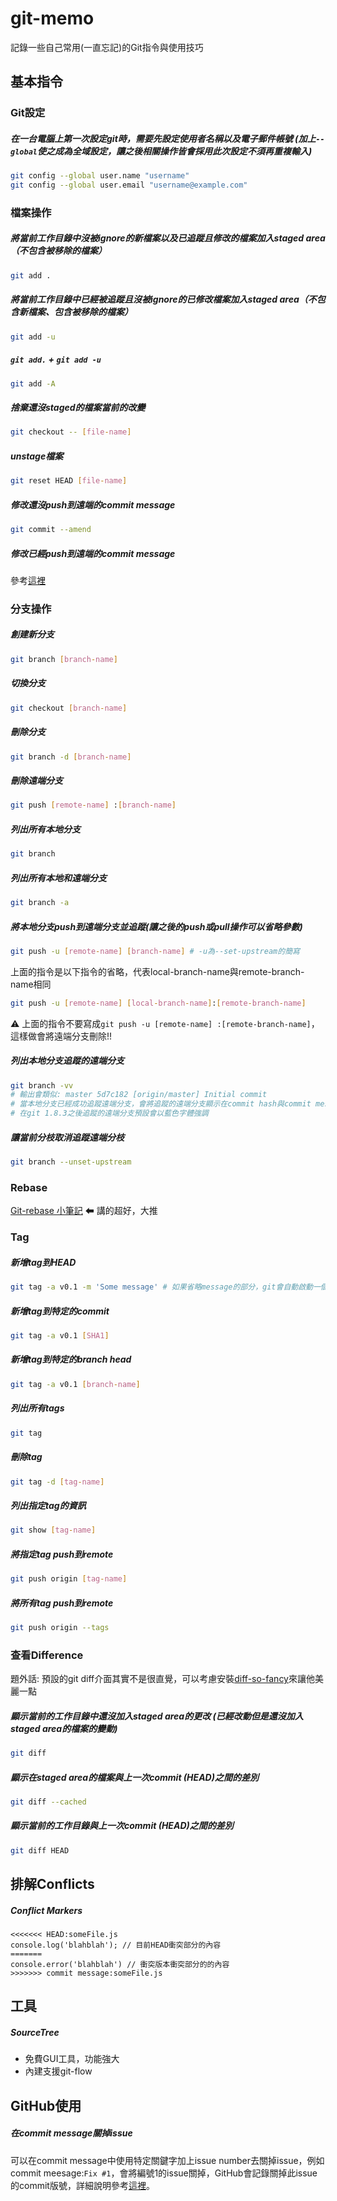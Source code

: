 # git-memo
記錄一些自己常用(一直忘記)的Git指令與使用技巧

## 基本指令

### Git設定

##### 在一台電腦上第一次設定git時，需要先設定使用者名稱以及電子郵件帳號 (加上`--global`使之成為全域設定，讓之後相關操作皆會採用此次設定不須再重複輸入)
```bash
git config --global user.name "username"
git config --global user.email "username@example.com"
```
### 檔案操作

##### 將當前工作目錄中沒被ignore的新檔案以及已追蹤且修改的檔案加入staged area（不包含被移除的檔案）
```bash
git add .
```

##### 將當前工作目錄中已經被追蹤且沒被ignore的已修改檔案加入staged area（不包含新檔案、包含被移除的檔案）
```bash
git add -u
```

##### `git add.` + `git add -u`
```bash
git add -A
```

##### 捨棄還沒staged的檔案當前的改變
```bash
git checkout -- [file-name]
```

##### unstage檔案
```bash
git reset HEAD [file-name]
```

##### 修改還沒push到遠端的commit message
```bash
git commit --amend
```

##### 修改已經push到遠端的commit message
參考[這裡](https://help.github.com/articles/changing-a-commit-message/#amending-older-or-multiple-commit-messages)

### 分支操作

##### 創建新分支
```bash
git branch [branch-name]
```

##### 切換分支
```bash
git checkout [branch-name]
```

##### 刪除分支
```bash
git branch -d [branch-name]
```
##### 刪除遠端分支
```bash
git push [remote-name] :[branch-name]
```

##### 列出所有本地分支
```bash
git branch
```

##### 列出所有本地和遠端分支
```bash
git branch -a
```

##### 將本地分支push到遠端分支並追蹤(讓之後的push或pull操作可以省略參數)
```bash
git push -u [remote-name] [branch-name] # -u為--set-upstream的簡寫
```
上面的指令是以下指令的省略，代表local-branch-name與remote-branch-name相同
```bash
git push -u [remote-name] [local-branch-name]:[remote-branch-name]
```
⚠ 上面的指令不要寫成`git push -u [remote-name] :[remote-branch-name]`，這樣做會將遠端分支刪除!!

##### 列出本地分支追蹤的遠端分支
```bash
git branch -vv
# 輸出會類似: master 5d7c182 [origin/master] Initial commit
# 當本地分支已經成功追蹤遠端分支，會將追蹤的遠端分支顯示在commit hash與commit message之間，在這邊就是[origin/master]
# 在git 1.8.3之後追蹤的遠端分支預設會以藍色字體強調
```

##### 讓當前分枝取消追蹤遠端分枝
```bash
git branch --unset-upstream
```

### Rebase
[Git-rebase 小筆記](https://blog.yorkxin.org/2011/07/29/git-rebase) ⬅ 講的超好，大推

### Tag

##### 新增tag到HEAD
```bash
git tag -a v0.1 -m 'Some message' # 如果省略message的部分，git會自動啟動一個編輯器讓你輸入
```

##### 新增tag到特定的commit
```bash
git tag -a v0.1 [SHA1]
```

##### 新增tag到特定的branch head
```bash
git tag -a v0.1 [branch-name]
```

##### 列出所有tags
```bash
git tag
```

##### 刪除tag
```bash
git tag -d [tag-name]
```

##### 列出指定tag的資訊
```bash
git show [tag-name]
```

##### 將指定tag push到remote
```bash
git push origin [tag-name]
```

##### 將所有tag push到remote
```bash
git push origin --tags
```

### 查看Difference
題外話: 預設的git diff介面其實不是很直覺，可以考慮安裝[diff-so-fancy](https://github.com/so-fancy/diff-so-fancy)來讓他美麗一點

##### 顯示當前的工作目錄中還沒加入staged area的更改 (已經改動但是還沒加入staged area的檔案的變動)
```bash
git diff
```
##### 顯示在staged area的檔案與上一次commit (HEAD)之間的差別
```bash
git diff --cached
```

##### 顯示當前的工作目錄與上一次commit (HEAD)之間的差別
```bash
git diff HEAD
```
## 排解Conflicts
##### Conflict Markers
```
<<<<<<< HEAD:someFile.js
console.log('blahblah'); // 目前HEAD衝突部分的內容
=======
console.error('blahblah') // 衝突版本衝突部分的的內容
>>>>>>> commit message:someFile.js

```

## 工具

##### SourceTree
- 免費GUI工具，功能強大
- 內建支援git-flow

## GitHub使用

##### 在commit message關掉issue
可以在commit message中使用特定關鍵字加上issue number去關掉issue，例如commit meesage:`Fix #1`，會將編號1的issue關掉，GitHub會記錄關掉此issue的commit版號，詳細說明參考[這裡](https://help.github.com/articles/closing-issues-via-commit-messages/)。

